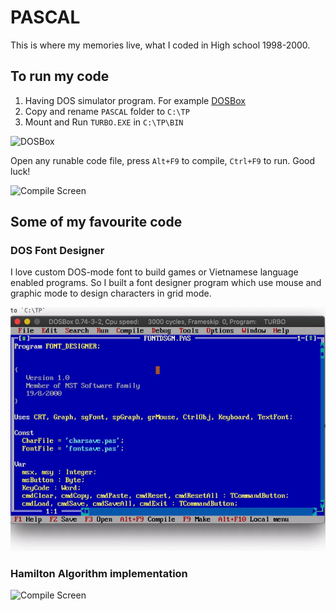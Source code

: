 # PASCAL

This is where my memories live, what I coded in High school 1998-2000.

## To run my code

1. Having DOS simulator program. For example [DOSBox](https://www.dosbox.com/)
2. Copy and rename `PASCAL` folder to `C:\TP`
3. Mount and Run `TURBO.EXE` in `C:\TP\BIN`

<img src="https://i.imgur.com/wpTvcSU.png" alt="DOSBox" width="300"/>

Open any runable code file, press `Alt+F9` to compile, `Ctrl+F9` to run. Good luck!

<img src="https://i.imgur.com/CpHdlFT.png" alt="Compile Screen" width="300"/>

## Some of my favourite code

### DOS Font Designer

I love custom DOS-mode font to build games or Vietnamese language enabled programs. So I built a font designer program which use mouse and graphic mode to design characters in grid mode.

<img src="IMAGES/font_designer.gif" alt="Font Designer" width="600"/>

### Hamilton Algorithm implementation

<img src="https://i.imgur.com/1BC5GGR.png" alt="Compile Screen" width="600"/>


